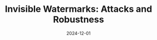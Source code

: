 ---
title: "Invisible Watermarks: Attacks and Robustness"
collection: projects
category: arxiv
permalink: /projects/idl_war
header:
    teaser: /images/invisible_watermark.png
date: 2024-12-01
description: Improving watermark robustness via cascaded image- and latent-space techniques, and enhancing attacks with a custom remover network
tags: ["invisible watermark", "adversarial attack", "generative ai"]
selected: "true"
buttons:
    - type: paper
      url: https://arxiv.org/pdf/2412.12511
    - type: video
      url: https://www.youtube.com/watch?v=0vwFG1HSrUE
---